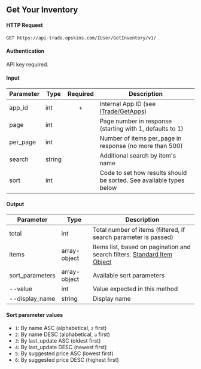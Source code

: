 ## Get Your Inventory

#### HTTP Request

`GET https://api-trade.opskins.com/IUser/GetInventory/v1/`

#### Authentication

API key required.

#### Input

Parameter | Type | Required   | Description
--------- | -----| :--------: | -----------
app_id | int | + | Internal App ID (see [ITrade/GetApps](/ITrade/GetApps.md))
page | int |  | Page number in response (starting with 1, defaults to 1) 
per_page | int | | Number of items per_page in response (no more than 500)
search | string | | Additional search by item's name 
sort | int |  | Code to set how results should be sorted. See available types below
    
#### Output

Parameter | Type | Description
--------- | -----| -------- 
total     | int    | Total number of items (filtered, if search parameter is passed)
items | array-object | Items list, based on pagination and search filters. [Standard Item Object](/IItem.md#standard-item-object)
sort_parameters | array-object | Available sort parameters
--value | int | Value expected in this method
--display_name | string | Display name

#### Sort parameter values
- `1`: By name ASC (alphabetical, `z` first)
- `2`: By name DESC (alphabetical, `a` first)
- `3`: By last_update ASC (oldest first)
- `4`: By last_update DESC (newest first)
- `5`: By suggested price ASC (lowest first)
- `6`: By suggested price DESC (highest first)



